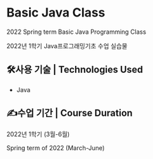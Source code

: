 # Basic Java Class
2022 Spring term Basic Java Programming Class

2022년 1학기 Java프로그래밍기초 수업 실습물

## 🛠️사용 기술 | Technologies Used
- Java

## ✍️수업 기간 | Course Duration
2022년 1학기 (3월-6월)

Spring term of 2022 (March-June)
